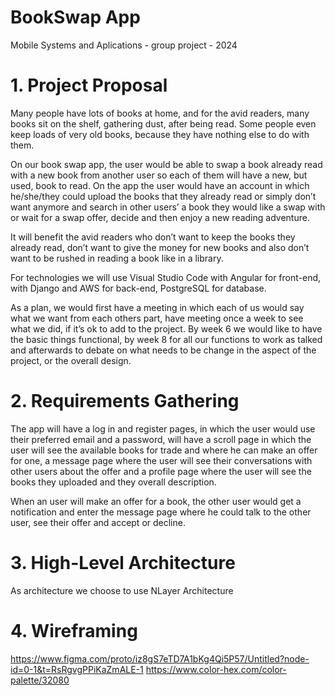 # BookSwap App
Mobile Systems and Aplications - group project - 2024

# 1. Project Proposal
Many people have lots of books at home, and for the avid readers, many books sit on the shelf, gathering dust, after being read. Some people even keep loads of very old books, because they have nothing else to do with them.

On our book swap app, the user would be able to swap a book already read with a new book from another user so each of them will have a new, but used, book to read. On the app the user would have an account in which he/she/they could upload the books that they already read or simply don’t want anymore and search in other users’ a book they would like a swap with or wait for a swap offer, decide and then enjoy a new reading adventure.

It will benefit the avid readers who don’t want to keep the books they already read, don’t want to give the money for new books and also don’t want to be rushed in reading a book like in a library.

For technologies we will use Visual Studio Code with Angular for front-end, with Django and AWS for back-end, PostgreSQL for database.

As a plan, we would first have a meeting in which each of us would say what we want from each others part, have meeting once a week to see what we did, if it’s ok to add to the project. By week 6 we would like to have the basic things functional, by week 8 for all our functions to work as talked and afterwards to debate on what needs to be change in the aspect of the project, or the overall design.

# 2. Requirements Gathering
The app will have a log in and register pages, in which the user would use their preferred email and a password, will have a scroll page in which the user will see the available books for trade and where he can make an offer for one, a message page where the user will see their conversations with other users about the offer and a profile page where the user will see the books they uploaded and they overall description.

When an user will make an offer for a book, the other user would get a notification and enter the message page where he could talk to the other user, see their offer and accept or decline.

# 3. High-Level Architecture
As architecture we choose to use NLayer Architecture

# 4. Wireframing
https://www.figma.com/proto/iz8gS7eTD7A1bKg4Qi5P57/Untitled?node-id=0-1&t=RsRgvgPPiKaZmALE-1
https://www.color-hex.com/color-palette/32080
